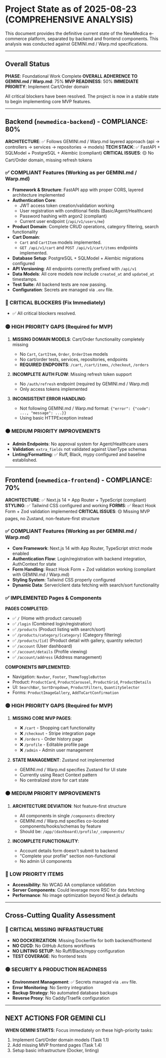 # Project State as of 2025-08-23 (COMPREHENSIVE ANALYSIS)

This document provides the definitive current state of the NewMedica e-commerce platform, separated by backend and frontend components. This analysis was conducted against GEMINI.md / Warp.md specifications.

---

## Overall Status

**PHASE**: Foundational Work Complete
**OVERALL ADHERENCE TO GEMINI.md / Warp.md**: 75%
**MVP READINESS**: 50%
**IMMEDIATE PRIORITY**: Implement Cart/Order domain

All critical blockers have been resolved. The project is now in a stable state to begin implementing core MVP features.

---

## Backend (`newmedica-backend`) - COMPLIANCE: 80%

**ARCHITECTURE**: ✅ Follows GEMINI.md / Warp.md layered approach (api → controllers → services → repositories → models)
**TECH STACK**: ✅ FastAPI + SQLModel + PostgreSQL + Alembic (compliant)
**CRITICAL ISSUES**: 🟡 No Cart/Order domain, missing refresh tokens

### ✅ COMPLIANT Features (Working as per GEMINI.md / Warp.md)

*   **Framework & Structure**: FastAPI app with proper CORS, layered architecture implemented
*   **Authentication Core**: 
    *   JWT access token creation/validation working
    *   User registration with conditional fields (Basic/Agent/Healthcare)
    *   Password hashing with argon2 (compliant)
    *   Current user endpoint (`/api/v1/users/me`)
*   **Product Domain**: Complete CRUD operations, category filtering, search functionality
*   **Cart Domain**:
    *   `Cart` and `CartItem` models implemented.
    *   `GET /api/v1/cart` and `POST /api/v1/cart/items` endpoints implemented.
*   **Database Setup**: PostgreSQL + SQLModel + Alembic migrations configured
*   **API Versioning**: All endpoints correctly prefixed with `/api/v1`
*   **Data Models**: All core models now include `created_at` and `updated_at` timestamps.
*   **Test Suite**: All backend tests are now passing.
*   **Configuration**: Secrets are managed via `.env` file.

### 🔴 CRITICAL BLOCKERS (Fix Immediately)

- ✅ All critical blockers resolved.

### 🟡 HIGH PRIORITY GAPS (Required for MVP)

1. **MISSING DOMAIN MODELS**: Cart/Order functionality completely missing
   - No `Cart`, `CartItem`, `Order`, `OrderItem` models
   - No cart/order tests, services, repositories, endpoints
   - **REQUIRED ENDPOINTS**: `/cart`, `/cart/items`, `/checkout`, `/orders`

2. **INCOMPLETE AUTH FLOW**: Missing refresh token support
   - No `/auth/refresh` endpoint (required by GEMINI.md / Warp.md)
   - Only access tokens implemented

3. **INCONSISTENT ERROR HANDLING**: 
   - Not following GEMINI.md / Warp.md format: `{"error": {"code": ..., "message": ...}}`
   - Using basic HTTPException instead

### 🟠 MEDIUM PRIORITY IMPROVEMENTS

*   **Admin Endpoints**: No approval system for Agent/Healthcare users
*   **Validation**: `extra_fields` not validated against UserType schemas
*   **Linting/Formatting**: ✅ Ruff, Black, mypy configured and baseline established.

---

## Frontend (`newmedica-frontend`) - COMPLIANCE: 70%

**ARCHITECTURE**: ✅ Next.js 14 + App Router + TypeScript (compliant)
**STYLING**: ✅ Tailwind CSS configured and working
**FORMS**: ✅ React Hook Form + Zod validation implemented
**CRITICAL ISSUES**: 🟡 Missing MVP pages, no Zustand, non-feature-first structure

### ✅ COMPLIANT Features (Working as per GEMINI.md / Warp.md)

*   **Core Framework**: Next.js 14 with App Router, TypeScript strict mode enabled
*   **Authentication Flow**: Login/registration with backend integration, AuthContext for state
*   **Form Handling**: React Hook Form + Zod validation working (compliant with GEMINI.md / Warp.md)
*   **Styling System**: Tailwind CSS properly configured
*   **Dynamic Data**: Server/client data fetching with search/sort functionality

### ✅ IMPLEMENTED Pages & Components

**PAGES COMPLETED**:
- ✅ `/` (Home with product carousel)
- ✅ `/login` (Combined login/registration)
- ✅ `/products` (Product listing with search/sort)
- ✅ `/products/category/[category]` (Category filtering)
- ✅ `/products/[id]` (Product detail with gallery, quantity selector)
- ✅ `/account` (User dashboard)
- ✅ `/account/details` (Profile viewing)
- ✅ `/account/address` (Address management)

**COMPONENTS IMPLEMENTED**:
- Navigation: `Navbar`, `Footer`, `ThemeToggleButton`
- Product: `ProductCard`, `ProductCarousel`, `ProductGrid`, `ProductDetails`
- UI: `SearchBar`, `SortDropdown`, `ProductFilters`, `QuantitySelector`
- Forms: `ProductImageGallery`, `AddToCartConfirmation`

### 🟡 HIGH PRIORITY GAPS (Required for MVP)

1. **MISSING CORE MVP PAGES**:
   - ❌ `/cart` - Shopping cart functionality
   - ❌ `/checkout` - Stripe integration page
   - ❌ `/orders` - Order history page
   - ❌ `/profile` - Editable profile page
   - ❌ `/admin` - Admin user management

2. **STATE MANAGEMENT**: Zustand not implemented
   - GEMINI.md / Warp.md specifies Zustand for UI state
   - Currently using React Context pattern
   - No centralized store for cart state

### 🟠 MEDIUM PRIORITY IMPROVEMENTS

1. **ARCHITECTURE DEVIATION**: Not feature-first structure
   - All components in single `/components` directory
   - GEMINI.md / Warp.md specifies co-located components/hooks/schemas by feature
   - Should be: `/app/(dashboard)/profile/_components/`

2. **INCOMPLETE FUNCTIONALITY**:
   - Account details form doesn't submit to backend
   - "Complete your profile" section non-functional
   - No admin UI components

### 🔵 LOW PRIORITY ITEMS

*   **Accessibility**: No WCAG AA compliance validation
*   **Server Components**: Could leverage more RSC for data fetching
*   **Performance**: No image optimization beyond Next.js defaults

---

## Cross-Cutting Quality Assessment

### 🔴 CRITICAL MISSING INFRASTRUCTURE

*   **NO DOCKERIZATION**: Missing Dockerfile for both backend/frontend
*   **NO CI/CD**: No GitHub Actions workflows
*   **NO LINTING SETUP**: No Ruff/Black/mypy configuration
*   **TEST COVERAGE**: No frontend tests

### 🟡 SECURITY & PRODUCTION READINESS

*   **Environment Management**: ✅ Secrets managed via `.env` file.
*   **Error Monitoring**: No Sentry integration
*   **Backup Strategy**: No automated database backups
*   **Reverse Proxy**: No Caddy/Traefik configuration

---

## NEXT ACTIONS FOR GEMINI CLI

**WHEN GEMINI STARTS**: Focus immediately on these high-priority tasks:
1. Implement Cart/Order domain models (Task 1.1)
2. Add missing MVP frontend pages (Task 1.4)
3. Setup basic infrastructure (Docker, linting)
